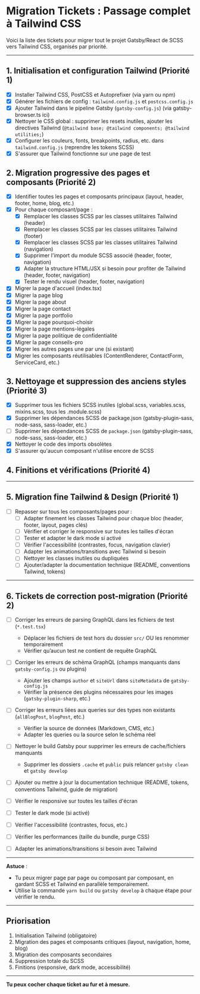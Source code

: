 # Migration Tickets : Passage complet à Tailwind CSS

Voici la liste des tickets pour migrer tout le projet Gatsby/React de SCSS vers Tailwind CSS, organisés par priorité.

---

## 1. Initialisation et configuration Tailwind (Priorité 1)

- [x] Installer Tailwind CSS, PostCSS et Autoprefixer (via yarn ou npm)
- [x] Générer les fichiers de config : `tailwind.config.js` et `postcss.config.js`
- [x] Ajouter Tailwind dans le pipeline Gatsby (`gatsby-config.js`) (via gatsby-browser.ts ici)
- [x] Nettoyer le CSS global : supprimer les resets inutiles, ajouter les directives Tailwind (`@tailwind base; @tailwind components; @tailwind utilities;`)
- [x] Configurer les couleurs, fonts, breakpoints, radius, etc. dans `tailwind.config.js` (reprendre les tokens SCSS)
- [x] S'assurer que Tailwind fonctionne sur une page de test

## 2. Migration progressive des pages et composants (Priorité 2)

- [x] Identifier toutes les pages et composants principaux (layout, header, footer, home, blog, etc.)
- [x] Pour chaque composant/page :
  - [x] Remplacer les classes SCSS par les classes utilitaires Tailwind (header)
  - [x] Remplacer les classes SCSS par les classes utilitaires Tailwind (footer)
  - [x] Remplacer les classes SCSS par les classes utilitaires Tailwind (navigation)
  - [x] Supprimer l'import du module SCSS associé (header, footer, navigation)
  - [x] Adapter la structure HTML/JSX si besoin pour profiter de Tailwind (header, footer, navigation)
  - [x] Tester le rendu visuel (header, footer, navigation)
- [x] Migrer la page d'accueil (index.tsx)
- [x] Migrer la page blog
- [x] Migrer la page about
- [x] Migrer la page contact
- [x] Migrer la page portfolio
- [x] Migrer la page pourquoi-choisir
- [x] Migrer la page mentions-légales
- [x] Migrer la page politique de confidentialité
- [x] Migrer la page conseils-pro
- [x] Migrer les autres pages une par une (si existant)
- [x] Migrer les composants réutilisables (ContentRenderer, ContactForm, ServiceCard, etc.)

## 3. Nettoyage et suppression des anciens styles (Priorité 3)

- [x] Supprimer tous les fichiers SCSS inutiles (global.scss, variables.scss, mixins.scss, tous les .module.scss)
- [x] Supprimer les dépendances SCSS de package.json (gatsby-plugin-sass, node-sass, sass-loader, etc.)
- [ ] Supprimer les dépendances SCSS de `package.json` (gatsby-plugin-sass, node-sass, sass-loader, etc.)
- [x] Nettoyer le code des imports obsolètes
- [x] S'assurer qu'aucun composant n'utilise encore de SCSS

## 4. Finitions et vérifications (Priorité 4)

---

## 5. Migration fine Tailwind & Design (Priorité 1)

- [ ] Repasser sur tous les composants/pages pour :
  - [ ] Adapter finement les classes Tailwind pour chaque bloc (header, footer, layout, pages clés)
  - [ ] Vérifier et corriger le responsive sur toutes les tailles d'écran
  - [ ] Tester et adapter le dark mode si activé
  - [ ] Vérifier l'accessibilité (contrastes, focus, navigation clavier)
  - [ ] Adapter les animations/transitions avec Tailwind si besoin
  - [ ] Nettoyer les classes inutiles ou dupliquées
  - [ ] Ajouter/adapter la documentation technique (README, conventions Tailwind, tokens)

---

## 6. Tickets de correction post-migration (Priorité 2)

- [ ] Corriger les erreurs de parsing GraphQL dans les fichiers de test (`*.test.tsx`)
  - Déplacer les fichiers de test hors du dossier `src/` OU les renommer temporairement
  - Vérifier qu’aucun test ne contient de requête GraphQL
- [ ] Corriger les erreurs de schéma GraphQL (champs manquants dans `gatsby-config.js` ou plugins)
  - Ajouter les champs `author` et `siteUrl` dans `siteMetadata` de `gatsby-config.js`
  - Vérifier la présence des plugins nécessaires pour les images (`gatsby-plugin-sharp`, etc.)
- [ ] Corriger les erreurs liées aux queries sur des types non existants (`allBlogPost`, `blogPost`, etc.)
  - Vérifier la source de données (Markdown, CMS, etc.)
  - Adapter les queries ou la source selon le schéma réel
- [ ] Nettoyer le build Gatsby pour supprimer les erreurs de cache/fichiers manquants

  - Supprimer les dossiers `.cache` et `public` puis relancer `gatsby clean` et `gatsby develop`

- [ ] Ajouter ou mettre à jour la documentation technique (README, tokens, conventions Tailwind, guide de migration)

- [ ] Vérifier le responsive sur toutes les tailles d'écran
- [ ] Tester le dark mode (si activé)
- [ ] Vérifier l'accessibilité (contrastes, focus, etc.)
- [ ] Vérifier les performances (taille du bundle, purge CSS)
- [ ] Adapter les animations/transitions si besoin avec Tailwind

---

**Astuce** :

- Tu peux migrer page par page ou composant par composant, en gardant SCSS et Tailwind en parallèle temporairement.
- Utilise la commande `yarn build` ou `gatsby develop` à chaque étape pour vérifier le rendu.

---

## Priorisation

1. Initialisation Tailwind (obligatoire)
2. Migration des pages et composants critiques (layout, navigation, home, blog)
3. Migration des composants secondaires
4. Suppression totale du SCSS
5. Finitions (responsive, dark mode, accessibilité)

---

**Tu peux cocher chaque ticket au fur et à mesure.**
